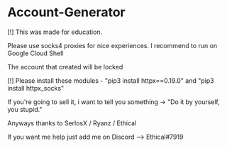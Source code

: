 # Account-Generator

[!] This was made for education.

Please use socks4 proxies for nice experiences.
I recommend to run on Google Cloud Shell

The account that created will be locked

[!] Please install these modules
    - "pip3 install httpx==0.19.0"
    and "pip3 install httpx_socks"

If you're going to sell it, i want to tell you something -> "Do it by yourself, you stupid."

Anyways thanks to SerlosX / Ryanz / Ethical

If you want me help just add me on Discord --> Ethical#7919
